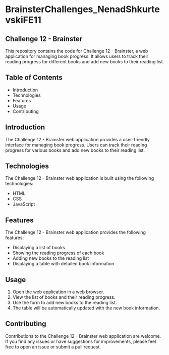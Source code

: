 # BrainsterChallenges_NenadShkurtevskiFE11

## Challenge 12 - Brainster

This repository contains the code for Challenge 12 - Brainster, a web application for managing book progress. It allows users to track their reading progress for different books and add new books to their reading list.

## Table of Contents

- Introduction
- Technologies
- Features
- Usage
- Contributing

## Introduction

The Challenge 12 - Brainster web application provides a user-friendly interface for managing book progress. Users can track their reading progress for various books and add new books to their reading list.

## Technologies

The Challenge 12 - Brainster web application is built using the following technologies:

- HTML
- CSS
- JavaScript

## Features

The Challenge 12 - Brainster web application provides the following features:

- Displaying a list of books
- Showing the reading progress of each book
- Adding new books to the reading list
- Displaying a table with detailed book information

## Usage

1. Open the web application in a web browser.
2. View the list of books and their reading progress.
3. Use the form to add new books to the reading list.
4. The table will be automatically updated with the new book information.

## Contributing

Contributions to the Challenge 12 - Brainster web application are welcome. If you find any issues or have suggestions for improvements, please feel free to open an issue or submit a pull request.